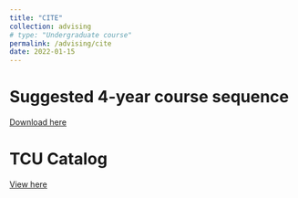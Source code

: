 ```yaml
---
title: "CITE"
collection: advising
# type: "Undergraduate course"
permalink: /advising/cite
date: 2022-01-15
---
```


Suggested 4-year course sequence
======
[Download here](http://liranma.github.io/files/CITE-4-year-2022.pdf)

TCU Catalog
======
[View here](http://tcu.smartcatalogiq.com/current/Undergraduate-Catalog/Copy-of-College-of-Science-and-Engineering/Computer-Information-Technology/Computer-Information-Technology-Major)

